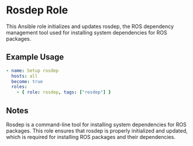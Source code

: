 # Rosdep Role

This Ansible role initializes and updates rosdep, the ROS dependency management tool used for installing system dependencies for ROS packages.

## Example Usage

```yaml
- name: Setup rosdep
  hosts: all
  become: true
  roles:
    - { role: rosdep, tags: ["rosdep"] }
```

## Notes

Rosdep is a command-line tool for installing system dependencies for ROS packages. This role ensures that rosdep is properly initialized and updated, which is required for installing ROS packages and their dependencies.
